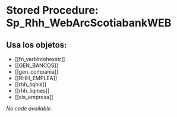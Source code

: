 # Stored Procedure: Sp_Rhh_WebArcScotiabankWEB

## Usa los objetos:
- [[fn_varbintohexstr]]
- [[GEN_BANCOS]]
- [[gen_compania]]
- [[RHH_EMPLEA]]
- [[rhh_liqhis]]
- [[rhh_liqmes]]
- [[sis_empresa]]

*No code available.*
